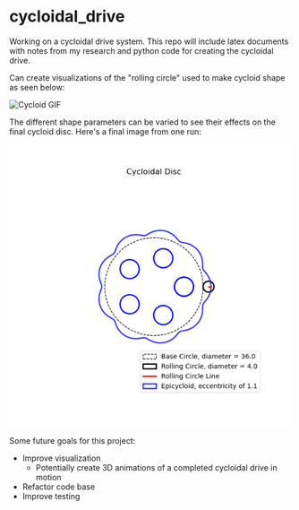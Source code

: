 # cycloidal_drive

Working on a cycloidal drive system. This repo will include  latex documents with notes from my research and python code for creating the cycloidal drive.

Can create visualizations of the "rolling circle" used to make cycloid shape as seen below:

![Cycloid GIF](/imgs/plot_ecc_1.1_03_31_2023_08::07)

The different shape parameters can be varied to see their effects on the final cycloid disc.
Here's a final image from one run:

![Cyloid PNG](imgs/cycloid_plot_03_31_2023_0822.png)

Some future goals for this project:
- Improve visualization
    - Potentially create 3D animations of a completed cycloidal drive in motion
- Refactor code base
- Improve testing